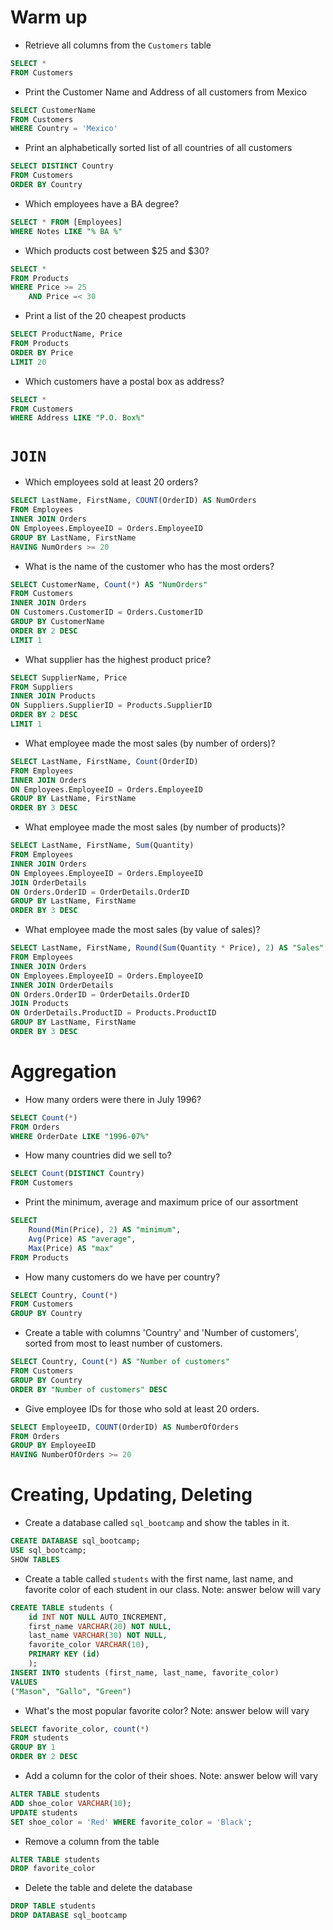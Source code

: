 # Warm up 

- Retrieve all columns from the `Customers` table

```sql
SELECT *
FROM Customers
```

- Print the Customer Name and Address of all customers from Mexico

```sql
SELECT CustomerName
FROM Customers
WHERE Country = 'Mexico'
```

- Print an alphabetically sorted list of all countries of all customers

```sql
SELECT DISTINCT Country
FROM Customers
ORDER BY Country
```

- Which employees have a BA degree?

```sql
SELECT * FROM [Employees]
WHERE Notes LIKE "% BA %"
```

- Which products cost between $25 and $30?

```sql
SELECT *
FROM Products
WHERE Price >= 25
    AND Price =< 30
```

- Print a list of the 20 cheapest products

```sql
SELECT ProductName, Price
FROM Products
ORDER BY Price
LIMIT 20
```

- Which customers have a postal box as address?

```sql
SELECT *
FROM Customers
WHERE Address LIKE "P.O. Box%"
```


# `JOIN`

- Which employees sold at least 20 orders?

```sql
SELECT LastName, FirstName, COUNT(OrderID) AS NumOrders
FROM Employees
INNER JOIN Orders
ON Employees.EmployeeID = Orders.EmployeeID
GROUP BY LastName, FirstName
HAVING NumOrders >= 20
```

- What is the name of the customer who has the most orders?

```sql
SELECT CustomerName, Count(*) AS "NumOrders"
FROM Customers
INNER JOIN Orders
ON Customers.CustomerID = Orders.CustomerID
GROUP BY CustomerName
ORDER BY 2 DESC
LIMIT 1
```

- What supplier has the highest product price?

```sql
SELECT SupplierName, Price
FROM Suppliers
INNER JOIN Products
ON Suppliers.SupplierID = Products.SupplierID
ORDER BY 2 DESC
LIMIT 1
```

- What employee made the most sales (by number of orders)?

```sql
SELECT LastName, FirstName, Count(OrderID)
FROM Employees
INNER JOIN Orders
ON Employees.EmployeeID = Orders.EmployeeID
GROUP BY LastName, FirstName
ORDER BY 3 DESC
```

- What employee made the most sales (by number of products)?

```sql
SELECT LastName, FirstName, Sum(Quantity)
FROM Employees
INNER JOIN Orders
ON Employees.EmployeeID = Orders.EmployeeID
JOIN OrderDetails
ON Orders.OrderID = OrderDetails.OrderID
GROUP BY LastName, FirstName
ORDER BY 3 DESC
```

- What employee made the most sales (by value of sales)?

```sql
SELECT LastName, FirstName, Round(Sum(Quantity * Price), 2) AS "Sales"
FROM Employees
INNER JOIN Orders
ON Employees.EmployeeID = Orders.EmployeeID
INNER JOIN OrderDetails
ON Orders.OrderID = OrderDetails.OrderID
JOIN Products
ON OrderDetails.ProductID = Products.ProductID
GROUP BY LastName, FirstName
ORDER BY 3 DESC
```

# Aggregation

- How many orders were there in July 1996?

```sql
SELECT Count(*)
FROM Orders
WHERE OrderDate LIKE "1996-07%"
```

- How many countries did we sell to?

```sql
SELECT Count(DISTINCT Country)
FROM Customers
```

- Print the minimum, average and maximum price of our assortment

```sql
SELECT
    Round(Min(Price), 2) AS "minimum",
    Avg(Price) AS "average",
    Max(Price) AS "max"
FROM Products
```

- How many customers do we have per country?

```sql
SELECT Country, Count(*)
FROM Customers
GROUP BY Country
```

- Create a table with columns 'Country' and 'Number of customers', sorted from most to least number of customers.

```sql
SELECT Country, Count(*) AS "Number of customers"
FROM Customers
GROUP BY Country
ORDER BY "Number of customers" DESC
```

- Give employee IDs for those who sold at least 20 orders.

```sql
SELECT EmployeeID, COUNT(OrderID) AS NumberOfOrders
FROM Orders
GROUP BY EmployeeID
HAVING NumberOfOrders >= 20
```

# Creating, Updating, Deleting

- Create a database called `sql_bootcamp` and show the tables in it.

```sql
CREATE DATABASE sql_bootcamp;
USE sql_bootcamp;
SHOW TABLES
```

- Create a table called `students` with the first name, last name, and favorite color of each student in our class. Note: answer below will vary

```sql
CREATE TABLE students (
    id INT NOT NULL AUTO_INCREMENT,
    first_name VARCHAR(20) NOT NULL,
    last_name VARCHAR(30) NOT NULL,
    favorite_color VARCHAR(10),
    PRIMARY KEY (id)
    );
INSERT INTO students (first_name, last_name, favorite_color)
VALUES
("Mason", "Gallo", "Green")
```

- What's the most popular favorite color? Note: answer below will vary

```sql
SELECT favorite_color, count(*)
FROM students
GROUP BY 1
ORDER BY 2 DESC
```

- Add a column for the color of their shoes. Note: answer below will vary

```sql
ALTER TABLE students
ADD shoe_color VARCHAR(10);
UPDATE students
SET shoe_color = 'Red' WHERE favorite_color = 'Black';
```

- Remove a column from the table


```sql
ALTER TABLE students
DROP favorite_color
```

- Delete the table and delete the database

```sql
DROP TABLE students
DROP DATABASE sql_bootcamp
```

